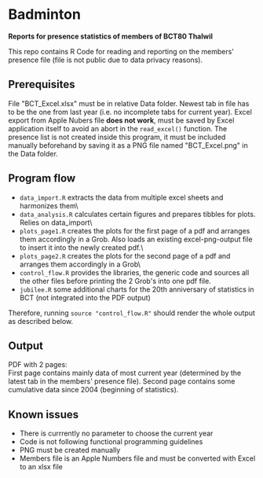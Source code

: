 # Badminton

**Reports for presence statistics of members of BCT80 Thalwil**

This repo contains R Code for reading and reporting on the members' presence file (file is not public due to data privacy reasons).

## Prerequisites

File "BCT_Excel.xlsx" must be in relative Data folder. Newest tab in file has to be the one from last year (i.e. no incomplete tabs for current year). Excel export from Apple Nubers file **does not work**, must be saved by Excel application itself to avoid an abort in the `read_excel()` function. The presence list is not created inside this program, it must be included manually beforehand by saving it as a PNG file named "BCT_Excel.png" in the Data folder.

## Program flow

-   `data_import.R` extracts the data from multiple excel sheets and harmonizes them\
-   `data_analysis.R` calculates certain figures and prepares tibbles for plots. Relies on data_import\
-   `plots_page1.R` creates the plots for the first page of a pdf and arranges them accordingly in a Grob. Also loads an existing excel-png-output file to insert it into the newly created pdf.\
-   `plots_page2.R` creates the plots for the second page of a pdf and arranges them accordingly in a Grob\
-   `control_flow.R` provides the libraries, the generic code and sources all the other files before printing the 2 Grob's into one pdf file.
-   `jubilee.R` some additional charts for the 20th anniversary of statistics in BCT (not integrated into the PDF output)

Therefore, running `source "control_flow.R"` should render the whole output as described below.

## Output

PDF with 2 pages:\
First page contains mainly data of most current year (determined by the latest tab in the members' presence file). Second page contains some cumulative data since 2004 (beginning of statistics).

## Known issues

-   There is currrently no parameter to choose the current year
-   Code is not following functional programming guidelines
-   PNG must be created manually
-   Members file is an Apple Numbers file and must be converted with Excel to an xlsx file
